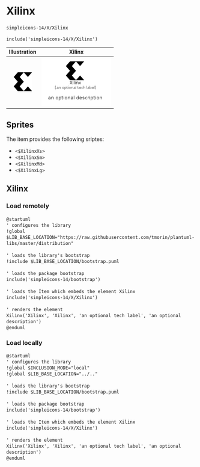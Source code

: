 # Xilinx


```text
simpleicons-14/X/Xilinx
```

```text
include('simpleicons-14/X/Xilinx')
```



| Illustration | Xilinx |
| :---: | :---: |
| ![illustration for Illustration](../../simpleicons-14/X/Xilinx.png) | ![illustration for Xilinx](../../simpleicons-14/X/Xilinx.Local.png) |



## Sprites
The item provides the following sriptes:

- `<$XilinxXs>`
- `<$XilinxSm>`
- `<$XilinxMd>`
- `<$XilinxLg>`





## Xilinx

### Load remotely
```plantuml
@startuml
' configures the library
!global $LIB_BASE_LOCATION="https://raw.githubusercontent.com/tmorin/plantuml-libs/master/distribution"

' loads the library's bootstrap
!include $LIB_BASE_LOCATION/bootstrap.puml

' loads the package bootstrap
include('simpleicons-14/bootstrap')

' loads the Item which embeds the element Xilinx
include('simpleicons-14/X/Xilinx')

' renders the element
Xilinx('Xilinx', 'Xilinx', 'an optional tech label', 'an optional description')
@enduml
```

### Load locally
```plantuml
@startuml
' configures the library
!global $INCLUSION_MODE="local"
!global $LIB_BASE_LOCATION="../.."

' loads the library's bootstrap
!include $LIB_BASE_LOCATION/bootstrap.puml

' loads the package bootstrap
include('simpleicons-14/bootstrap')

' loads the Item which embeds the element Xilinx
include('simpleicons-14/X/Xilinx')

' renders the element
Xilinx('Xilinx', 'Xilinx', 'an optional tech label', 'an optional description')
@enduml
```

